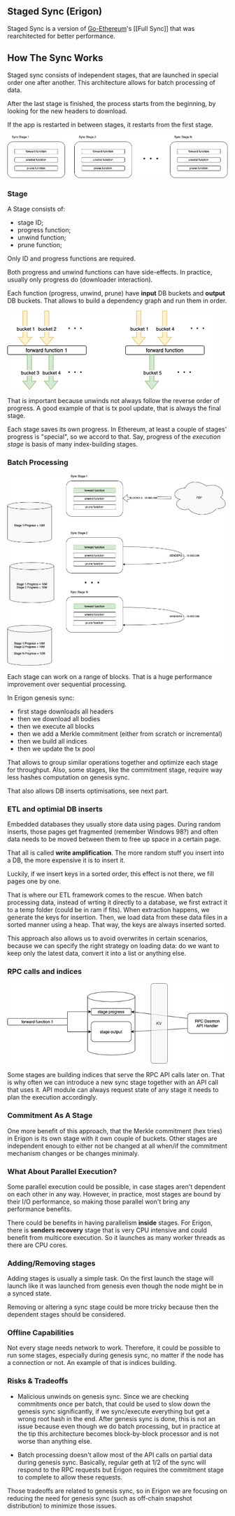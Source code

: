 Staged Sync (Erigon)
---

Staged Sync is a version of [Go-Ethereum](https://github.com/ethereum/go-ethereum)'s [[Full Sync]] that was rearchitected for better performance.

## How The Sync Works

Staged sync consists of independent stages, that are launched in special order one after another. This architecture allows for batch processing of data.

After the last stage is finished, the process starts from the beginning, by looking for the new headers to download.

If the app is restarted in between stages, it restarts from the first stage.

![](./stages-overview.png)

### Stage

A Stage consists of: 
* stage ID;
* progress function;
* unwind function;
* prune function;

Only ID and progress functions are required.

Both progress and unwind functions can have side-effects. In practice, usually only progress do (downloader interaction).

Each function (progress, unwind, prune) have **input** DB buckets and **output** DB buckets. That allows to build a dependency graph and run them in order.

![](./stages-ordering.png)

That is important because unwinds not always follow the reverse order of progress. A good example of that is tx pool update, that is always the final stage.

Each stage saves its own progress. In Ethereum, at least a couple of stages' progress is "special", so we accord to that. Say, progress of the _execution stage_ is basis of many index-building stages.

### Batch Processing

![](./stages-batch-process.png)

Each stage can work on a range of blocks. That is a huge performance improvement over sequential processing. 

In Erigon genesis sync: 
- first stage downloads all headers
- then we download all bodies
- then we execute all blocks
- then we add a Merkle commitment (either from scratch or incremental)
- then we build all indices
- then we update the tx pool

That allows to group similar operations together and optimize each stage for throughput. Also, some stages, like the commitment stage, require way less hashes computation on genesis sync.

That also allows DB inserts optimisations, see next part.

### ETL and optimial DB inserts

Embedded databases they usually store data using pages. During random inserts, those pages get fragmented (remember Windows 98?) and often data needs to be moved between them to free up space in a certain page.

That all is called **write amplification**. The more random stuff you insert into a DB, the more expensive it is to insert it.

Luckily, if we insert keys in a sorted order, this effect is not there, we fill pages one by one.

That is where our ETL framework comes to the rescue. When batch processing data, instead of wrting it directly to a database, we first extract it to a temp folder (could be in ram if fits). When extraction happens, we generate the keys for insertion. Then, we load data from these data files in a sorted manner using a heap. That way, the keys are always inserted sorted.

This approach also allows us to avoid overwrites in certain scenarios, because we can specify the right strategy on loading data: do we want to keep only the latest data, convert it into a list or anything else.

### RPC calls and indices

![](./stages-rpc-methods.png)

Some stages are building indices that serve the RPC API calls later on. That is why often we can introduce a new sync stage together with an API call that uses it. API module can always request state of any stage it needs to plan the execution accordingly.

### Commitment As A Stage

One more benefit of this approach, that the Merkle commitment (hex tries) in Erigon is its own stage with it own couple of buckets. Other stages are independent enough to either not be changed at all when/if the commitment mechanism changes or be changes minimaly.

### What About Parallel Execution?

Some parallel execution could be possible, in case stages aren't dependent on each other in any way. 
However, in practice, most stages are bound by their I/O performance, so making those parallel won't bring any performance benefits.

There could be benefits in having parallelism **inside** stages. For Erigon, there is **senders recovery** stage that is very CPU intensive and could benefit from multicore execution. So it launches as many worker threads as there are CPU cores.

### Adding/Removing stages

Adding stages is usually a simple task. On the first launch the stage will launch like it was launched from genesis even though the node might be in a synced state.

Removing or altering a sync stage could be more tricky because then the dependent stages should be considered.

### Offline Capabilities

Not every stage needs network to work. Therefore, it could be possible to run some stages, especially during genesis sync, no matter if the node has a connection or not. An example of that is indices building.

### Risks & Tradeoffs

* Malicious unwinds on genesis sync. Since we are checking commitments once per batch, that could be used to slow down the genesis sync significantly, if we sync/execute everything but get a wrong root hash in the end. After genesis sync is done, this is not an issue because even though we do batch processing, but in practice at the tip this architecture becomes block-by-block processor and is not worse than anything else. 

* Batch processing doesn't allow most of the API calls on partial data during genesis sync. Basically, regular geth at 1/2 of the sync will respond to the RPC requests but Erigon requires the commitment stage to complete to allow these requests.

Those tradeoffs are related to genesis sync, so in Erigon we are focusing on reducing the need for genesis sync (such as off-chain snapshot distribution) to minimize those issues.
